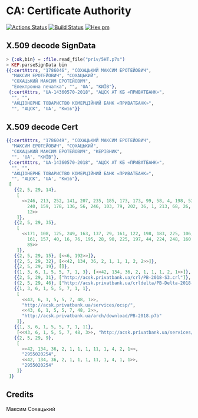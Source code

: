 # CA: Certificate Authority

[![Actions Status](https://github.com/synrc/ca/workflows/mix/badge.svg)](https://github.com/synrc/ca/actions)
[![Build Status](https://travis-ci.com/synrc/ca.svg?branch=master)](https://travis-ci.com/synrc/ca)
[![Hex pm](http://img.shields.io/hexpm/v/ca.svg?style=flat)](https://hex.pm/packages/ca)

## X.509 decode SignData

```elixir
> {:ok,bin} = :file.read_file("priv/5HT.p7s")
> KEP.parseSignData bin
{{:certAttrs, "1786046", "СОХАЦЬКИЙ МАКСИМ ЕРОТЕЙОВИЧ",
  "МАКСИМ ЕРОТЕЙОВИЧ", "СОХАЦЬКИЙ",
  "СОХАЦЬКИЙ МАКСИМ ЕРОТЕЙОВИЧ",
  "Електронна печатка", "", 'UA', "КИЇВ"},
 {:certAttrs, "UA-14360570-2018", "АЦСК АТ КБ «ПРИВАТБАНК»",
  "", "",
  "АКЦІОНЕРНЕ ТОВАРИСТВО КОМЕРЦІЙНИЙ БАНК «ПРИВАТБАНК»",
  "", "АЦСК", 'UA', "Київ"}}
```

## X.509 decode Cert

```elixir
{{:certAttrs, "1786049", "СОХАЦЬКИЙ МАКСИМ ЕРОТЕЙОВИЧ",
  "МАКСИМ ЕРОТЕЙОВИЧ", "СОХАЦЬКИЙ",
  "СОХАЦЬКИЙ МАКСИМ ЕРОТЕЙОВИЧ", "КЕРІВНИК",
  "", 'UA', "КИЇВ"},
 {:certAttrs, "UA-14360570-2018", "АЦСК АТ КБ «ПРИВАТБАНК»",
  "", "",
  "АКЦІОНЕРНЕ ТОВАРИСТВО КОМЕРЦІЙНИЙ БАНК «ПРИВАТБАНК»",
  "", "АЦСК", 'UA', "Київ"},
 [
   {{2, 5, 29, 14},
    [
      <<246, 213, 252, 141, 207, 235, 185, 173, 173, 99, 58, 4, 198, 52, 32,
        240, 159, 178, 136, 56, 246, 103, 79, 202, 36, 1, 213, 68, 26, 189, 162,
        12>>
    ]},
   {{2, 5, 29, 35},
    [
      <<171, 108, 125, 249, 163, 137, 29, 161, 122, 198, 183, 225, 106, 135, 85,
        161, 157, 40, 16, 76, 195, 28, 90, 225, 197, 44, 224, 248, 160, 0, 230,
        85>>
    ]},
   {{2, 5, 29, 15}, [<<6, 192>>]},
   {{2, 5, 29, 32}, [<<42, 134, 36, 2, 1, 1, 1, 2, 2>>]},
   {{2, 5, 29, 19}, []},
   {{1, 3, 6, 1, 5, 5, 7, 1, 3}, [<<42, 134, 36, 2, 1, 1, 1, 2, 1>>]},
   {{2, 5, 29, 31}, ["http://acsk.privatbank.ua/crl/PB-2018-S3.crl"]},
   {{2, 5, 29, 46}, ["http://acsk.privatbank.ua/crldelta/PB-Delta-2018-S3.crl"]},
   {{1, 3, 6, 1, 5, 5, 7, 1, 1},
    [
      <<43, 6, 1, 5, 5, 7, 48, 1>>,
      "http://acsk.privatbank.ua/services/ocsp/",
      <<43, 6, 1, 5, 5, 7, 48, 2>>,
      "http://acsk.privatbank.ua/arch/download/PB-2018.p7b"
    ]},
   {{1, 3, 6, 1, 5, 5, 7, 1, 11},
    [<<43, 6, 1, 5, 5, 7, 48, 3>>, "http://acsk.privatbank.ua/services/tsp/"]},
   {{2, 5, 29, 9},
    [
      <<42, 134, 36, 2, 1, 1, 1, 11, 1, 4, 2, 1>>,
      "2955020254",
      <<42, 134, 36, 2, 1, 1, 1, 11, 1, 4, 1, 1>>,
      "2955020254"
    ]}
 ]}
```

## Credits

Максим Сохацький
